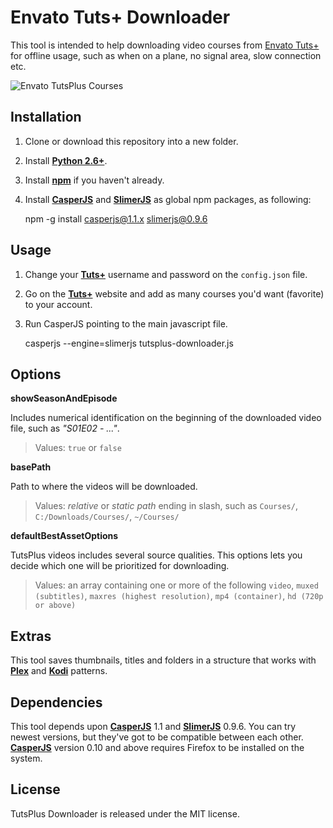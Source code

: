 **Envato Tuts+ Downloader**
==========================
This tool is intended to help downloading video courses from [Envato Tuts+](https://tutsplus.com/) for offline usage, such as when on a plane, no signal area, slow connection etc.

![Envato TutsPlus Courses](https://i.imgur.com/RSkMwjf.png)

Installation
----------------

 1. Clone or download this repository into a new folder.
 2. Install [**Python 2.6+**](https://www.python.org/downloads/).
 3. Install [**npm**](https://www.npmjs.com/get-npm) if you haven't already.
 4. Install [**CasperJS**](http://casperjs.org/) and [**SlimerJS**](https://slimerjs.org) as global npm packages, as following:
 

    npm -g install casperjs@1.1.x slimerjs@0.9.6

Usage
-----
1. Change your [**Tuts+**](https://tutsplus.com/) username and password on the `config.json` file.
2. Go on the [**Tuts+**](https://tutsplus.com/) website and add as many courses you'd want (favorite) to your account.
2. Run CasperJS pointing to the main javascript file.

    casperjs --engine=slimerjs tutsplus-downloader.js

## Options ##
**showSeasonAndEpisode**

Includes numerical identification on the beginning of the downloaded video file, such as *"S01E02 - ..."*.

> Values: `true` or `false`


**basePath**

Path to where the videos will be downloaded. 

> Values: *relative* or *static path* ending in slash, such as
> `Courses/`, `C:/Downloads/Courses/`, `~/Courses/`


**defaultBestAssetOptions**

TutsPlus videos includes several source qualities. This options lets you decide which one will be prioritized for downloading.

> Values: an array containing one or more of the following `video`,
> `muxed (subtitles)`, `maxres (highest resolution)`, `mp4 (container)`,
> `hd (720p or above)`


Extras
------
This tool saves thumbnails, titles and folders in a structure that works with [**Plex**](https://www.plex.tv/) and [**Kodi**](https://kodi.tv/) patterns.

Dependencies
------------
This tool depends upon [**CasperJS**](http://casperjs.org/) 1.1 and [**SlimerJS**](https://slimerjs.org) 0.9.6. 
You can try newest versions, but they've got to be compatible between each other. [**CasperJS**](http://casperjs.org/) version 0.10 and above requires Firefox to be installed on the system.  

License
-------
TutsPlus Downloader is released under the MIT license.
